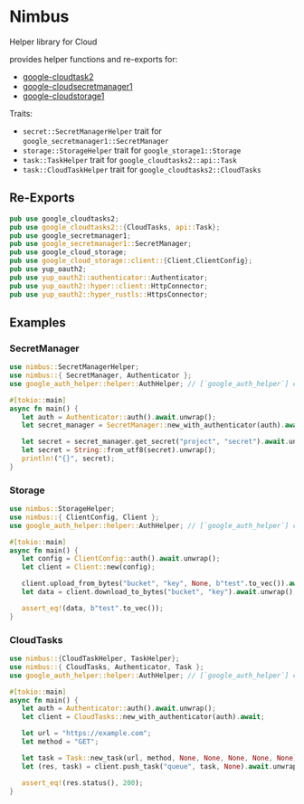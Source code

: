 # Nimbus
Helper library for Cloud

provides helper functions and re-exports for:
- [google-cloudtask2](https://docs.rs/google-cloudtasks2)
- [google-cloudsecretmanager1](https://docs.rs/google-cloudsecretmanager1)
- [google-cloudstorage1](https://docs.rs/google-cloudstorage1)

Traits:
- `secret::SecretManagerHelper` trait for `google_secretmanager1::SecretManager`
- `storage::StorageHelper` trait for `google_storage1::Storage`
- `task::TaskHelper` trait for `google_cloudtasks2::api::Task`
- `task::CloudTaskHelper` trait for `google_cloudtasks2::CloudTasks`

## Re-Exports
```rust
pub use google_cloudtasks2;
pub use google_cloudtasks2::{CloudTasks, api::Task};
pub use google_secretmanager1;
pub use google_secretmanager1::SecretManager;
pub use google_cloud_storage;
pub use google_cloud_storage::client::{Client,ClientConfig};
pub use yup_oauth2;
pub use yup_oauth2::authenticator::Authenticator;
pub use yup_oauth2::hyper::client::HttpConnector;
pub use yup_oauth2::hyper_rustls::HttpsConnector;
```


## Examples

### SecretManager

```rust
use nimbus::SecretManagerHelper;
use nimbus::{ SecretManager, Authenticator };
use google_auth_helper::helper::AuthHelper; // [`google_auth_helper`] crate is not re-exported

#[tokio::main]
async fn main() {
   let auth = Authenticator::auth().await.unwrap();
   let secret_manager = SecretManager::new_with_authenticator(auth).await;

   let secret = secret_manager.get_secret("project", "secret").await.unwrap();
   let secret = String::from_utf8(secret).unwrap();
   println!("{}", secret);
}
```

### Storage

```rust
use nimbus::StorageHelper;
use nimbus::{ ClientConfig, Client };
use google_auth_helper::helper::AuthHelper; // [`google_auth_helper`] crate is not re-exported

#[tokio::main]
async fn main() {
   let config = ClientConfig::auth().await.unwrap();
   let client = Client::new(config);

   client.upload_from_bytes("bucket", "key", None, b"test".to_vec()).await.unwrap();
   let data = client.download_to_bytes("bucket", "key").await.unwrap();

   assert_eq!(data, b"test".to_vec());
}
```

### CloudTasks

```rust
use nimbus::{CloudTaskHelper, TaskHelper};
use nimbus::{ CloudTasks, Authenticator, Task };
use google_auth_helper::helper::AuthHelper; // [`google_auth_helper`] crate is not re-exported

#[tokio::main]
async fn main() {
   let auth = Authenticator::auth().await.unwrap();
   let client = CloudTasks::new_with_authenticator(auth).await;

   let url = "https://example.com";
   let method = "GET";

   let task = Task::new_task(url, method, None, None, None, None, None);
   let (res, task) = client.push_task("queue", task, None).await.unwrap();

   assert_eq!(res.status(), 200);
}
```

